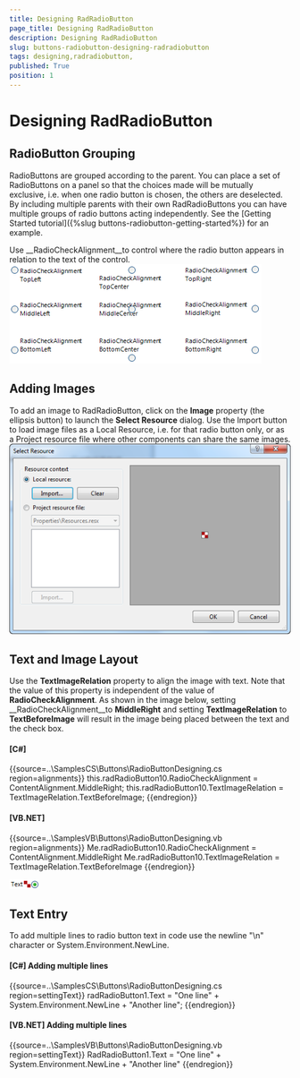 ```yaml
---
title: Designing RadRadioButton 
page_title: Designing RadRadioButton 
description: Designing RadRadioButton 
slug: buttons-radiobutton-designing-radradiobutton
tags: designing,radradiobutton,
published: True
position: 1
---
```


# Designing RadRadioButton 



## RadioButton Grouping

RadioButtons are grouped according to the parent. You can place a set of RadioButtons on a panel so that the choices made will be mutually exclusive, i.e. when one radio button is chosen, the others are deselected. By including multiple parents with their own RadRadioButtons you can have multiple groups of radio buttons acting independently. See the [Getting Started tutorial]({%slug buttons-radiobutton-getting-started%}) for an example.

Use __RadioCheckAlignment__to control where the radio button appears in relation to the text of the control. ![buttons-radiobutton-designing-radradiobutton 001](images/buttons-radiobutton-designing-radradiobutton001.png)

## Adding Images

To add an image to RadRadioButton, click on the __Image__ property (the ellipsis button) to launch the __Select Resource__ dialog. Use the Import button to load image files as a Local Resource, i.e. for that radio button only, or as a Project resource file where other components can share the same images.![buttons-radiobutton-designing-radradiobutton 002](images/buttons-radiobutton-designing-radradiobutton002.png)

## Text and Image Layout

Use the __TextImageRelation__ property to align the image with text. Note that the value of this property is independent of the value of __RadioCheckAlignment__. As shown in the image below, setting __RadioCheckAlignment__to __MiddleRight__ and setting __TextImageRelation__ to __TextBeforeImage__ will result in the image being placed between the text and the check box.

#### __[C#]__

{{source=..\SamplesCS\Buttons\RadioButtonDesigning.cs region=alignments}}
	            this.radRadioButton10.RadioCheckAlignment = ContentAlignment.MiddleRight;
	            this.radRadioButton10.TextImageRelation = TextImageRelation.TextBeforeImage;
	{{endregion}}



#### __[VB.NET]__

{{source=..\SamplesVB\Buttons\RadioButtonDesigning.vb region=alignments}}
	        Me.radRadioButton10.RadioCheckAlignment = ContentAlignment.MiddleRight
	        Me.radRadioButton10.TextImageRelation = TextImageRelation.TextBeforeImage
	{{endregion}}

![buttons-radiobutton-designing-radradiobutton 003](images/buttons-radiobutton-designing-radradiobutton003.png)

## Text Entry

To add multiple lines to radio button text in code use the newline "\n" character or System.Environment.NewLine.

#### __[C#] Adding multiple lines__

{{source=..\SamplesCS\Buttons\RadioButtonDesigning.cs region=settingText}}
	            radRadioButton1.Text = "One line" + System.Environment.NewLine + "Another line";
	{{endregion}}



#### __[VB.NET]  Adding multiple lines__

{{source=..\SamplesVB\Buttons\RadioButtonDesigning.vb region=settingText}}
	        RadRadioButton1.Text = "One line" + System.Environment.NewLine + "Another line"
	{{endregion}}




